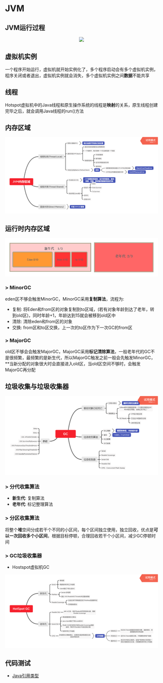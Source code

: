 # JVM

## JVM运行过程

<div align=center><img src="../assets/jvm1.png"></div>

## 虚拟机实例

一个程序开始运行，虚拟机就开始实例化了，多个程序启动会有多个虚拟机实例，程序关闭或者退出，虚拟机实例就会消失，多个虚拟机实例之间**数据**不能共享

## 线程

Hotspot虚拟机中的Java线程和原生操作系统的线程是**映射**的关系，原生线程创建完毕之后，就会调用Java线程的run()方法

## 内存区域

<div align=center><img src="../../assets/jvm2.png"></div>

## 运行时内存区域

<div align=center><img src="../../assets/jvm3.png"></div>

### > MinorGC

eden区不够会触发MinorGC，MinorGC采用**复制算法**，流程为:

* 复制: 将Eden和from区的对象复制到to区域，(若有对象年龄到达了老年，转到old区)，同时年龄+1，年龄达到15就会被移到old区中
* 清除: 清除eden和from区的对象
* 交换: from区和to区交换，上一次的to区作为下一次GC的from区

### > MajorGC

old区不够会会触发MajorGC，MajorGC采用**标记清除算法**，一般老年代的GC不是很频繁，最频繁的是新生代，所以MajorGC触发之前一般会先触发MinorGC，**当新分配的对象很大时会直接进入old区，当old区空间不够时，会触发MajorGC再分配

## 垃圾收集与垃圾收集器

<div align=center><img src="../../assets/jvm4.png"></div>

### > 分代收集算法

* **新生代**: 复制算法
* **老年代**: 标记整理算法

### > 分区收集算法

将整个**堆**空间分成若干个不同的小区间，每个区间独立使用，独立回收，优点是**可以一次回收多个小区间**，根据目标停顿，合理回收若干个小区间，减少GC停顿时间

### > GC垃圾收集器

* Hostspot虚拟机GC

<div align=center><img src="../../assets/HotSpot GC.png"></div>

## 代码测试

* [Java引用类型](../../src/jvm/JavaFourReferences.java)